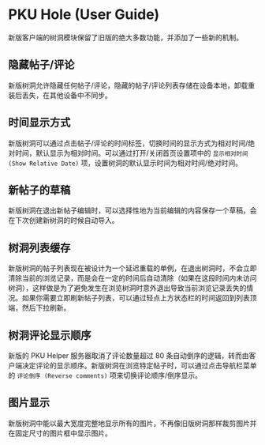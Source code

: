 PKU Hole (User Guide)
=======================
新版客户端的树洞模块保留了旧版的绝大多数功能，并添加了一些新的机制。


隐藏帖子/评论
---------------
新版树洞允许隐藏任何帖子/评论，隐藏的帖子/评论列表存储在设备本地，卸载重装后丢失，在其他设备中不同步。


时间显示方式
-------------
新版树洞可以通过点击帖子/评论的时间标签，切换时间的显示方式为相对时间/绝对时间，默认显示为相对时间。可以通过打开/关闭首页设置项中的 `显示相对时间 (Show Relative Date)` 项，设置树洞的默认显示时间为相对时间/绝对时间。


新帖子的草稿
-------------
新版树洞在退出新帖子编辑时，可以选择性地为当前编辑的内容保存一个草稿，会在下次创建新树洞的时候自动导入。


树洞列表缓存
-------------
新版树洞的帖子列表现在被设计为一个延迟重载的单例，在退出树洞时，不会立即清除当前的浏览记录，而是会在一定的时间后自动清除（如果在这段时间内未访问树洞），这样做是为了避免发生在浏览树洞时意外退出导致当前浏览记录丢失的情况。如果你需要立即刷新帖子列表，可以通过轻点上方状态栏的时间返回到列表顶端，然后下拉刷新。


树洞评论显示顺序
---------------
新版的 PKU Helper 服务器取消了评论数量超过 80 条自动倒序的逻辑，转而由客户端决定评论的显示顺序。新版树洞在浏览特定帖子时，可以通过点击导航栏菜单的 `评论倒序 (Reverse comments)` 项来切换评论顺序/倒序显示。


图片显示
-----------
新版树洞中能以最大宽度完整地显示所有的图片，不再像旧版树洞那样裁剪图片并在固定尺寸的图片框中显示图片。

